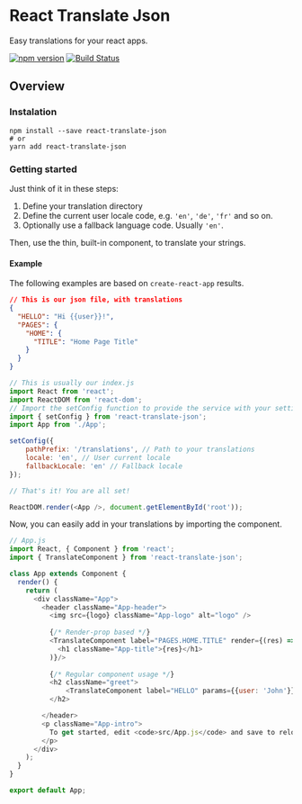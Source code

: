 React Translate Json
==========

Easy translations for your react apps.

[![npm version](https://badge.fury.io/js/react-translate-json.svg)](https://badge.fury.io/js/react-translate-json) [![Build Status](https://travis-ci.org/cristianbote/react-translate-json.svg?branch=master)](https://travis-ci.org/cristianbote/react-translate-json)

Overview
--------

### Instalation
```
npm install --save react-translate-json
# or
yarn add react-translate-json
```

### Getting started
Just think of it in these steps:

1. Define your translation directory
1. Define the current user locale code, e.g. `'en'`, `'de'`, `'fr'` and so on.
1. Optionally use a fallback language code. Usually `'en'`.

Then, use the thin, built-in component, to translate your strings.

#### Example
The following examples are based on `create-react-app` results.

```json
// This is our json file, with translations
{
  "HELLO": "Hi {{user}}!",
  "PAGES": {
    "HOME": {
      "TITLE": "Home Page Title"
    }
  }
}
```

```js
// This is usually our index.js
import React from 'react';
import ReactDOM from 'react-dom';
// Import the setConfig function to provide the service with your settings
import { setConfig } from 'react-translate-json';
import App from './App';

setConfig({
    pathPrefix: '/translations', // Path to your translations
    locale: 'en', // User current locale
    fallbackLocale: 'en' // Fallback locale
});

// That's it! You are all set!

ReactDOM.render(<App />, document.getElementById('root'));
```

Now, you can easily add in your translations by importing the component.

```js
// App.js
import React, { Component } from 'react';
import { TranslateComponent } from 'react-translate-json';

class App extends Component {
  render() {
    return (
      <div className="App">
        <header className="App-header">
          <img src={logo} className="App-logo" alt="logo" />
          
          {/* Render-prop based */}
          <TranslateComponent label="PAGES.HOME.TITLE" render={(res) => (
            <h1 className="App-title">{res}</h1>
          )}/>
          
          {/* Regular component usage */}
          <h2 className="greet">
              <TranslateComponent label="HELLO" params={{user: 'John'}}/>
          </h2>

        </header>
        <p className="App-intro">
          To get started, edit <code>src/App.js</code> and save to reload.
        </p>
      </div>
    );
  }
}

export default App;
```